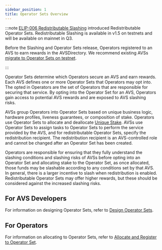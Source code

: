 ```yaml
---
sidebar_position: 1
title: Operator Sets Overview
---
```


:::note
[ELIP-006 Redistributable Slashing](https://github.com/eigenfoundation/ELIPs/blob/main/ELIPs/ELIP-006.md) introduced Redistributable Operator Sets. 
Redistributable Slashing is available in v1.5 on testnets and will be available on mainnet in Q3.

Before the Slashing and Operator Sets release, Operators registered to an AVS to earn rewards in the AVSDirectory. 
We recommend existing AVSs [migrate to Operator Sets on testnet](../../../developers/HowTo/build/operator-sets/migrate-to-operatorsets.md). 

:::

Operator Sets determine which Operators secure an AVS and earn rewards. Each AVS defines one or more Operator Sets that
Operators may opt into. The opted in Operators are the set of Operators that are responsible for securing that service.
By opting into the Operator Set for an AVS, Operators gain access to potential AVS rewards and are exposed to AVS slashing risks.

AVSs group Operators into Operator Sets based on unique business logic, hardware profiles, liveness guarantees, or composition 
of stake. Operators use Operator Sets to allocate and deallocate [Unique Stake](../slashing/unique-stake.md). AVSs use Operator Sets to assign tasks to Operator 
Sets to perform the service provided by the AVS, and for redistributable Operator Sets, specify the redistribution recipient.
The redistribution recipient is an AVS-controlled role and cannot be changed after an Operator Set has been created.

Operators are responsible for ensuring that they fully understand the slashing conditions and slashing risks of AVSs before 
opting into an Operator Set and allocating  stake to the Operator Set, as once allocated, those funds may be slashable 
according to any conditions set by that AVS. In general, there is a larger incentive to slash when redistribution is enabled. 
Redistributable Operator Sets may offer higher rewards, but these should be considered against the increased slashing risks.

## For AVS Developers

For information on designing Operator Sets, refer to [Design Operator Sets](../../../developers/HowTo/build/operator-sets/design-operator-set.md).

## For Operators

For information on allocating to Operator Sets, refer to [Allocate and Register to Operator Set](../../../operators/howto/operator-sets.md).
